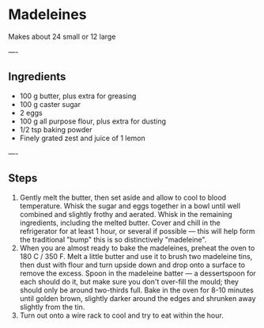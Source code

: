 # Madeleines

Makes about 24 small or 12 large

—-

## Ingredients

* 100 g butter, plus extra for greasing
* 100 g caster sugar
* 2 eggs
* 100 g all purpose flour, plus extra for dusting
* 1/2 tsp baking powder
* Finely grated zest and juice of 1 lemon

—-

## Steps

1.  Gently melt the butter, then set aside and allow to cool to blood temperature. Whisk the sugar and eggs together in a bowl until well combined and slightly frothy and aerated. Whisk in the remaining ingredients, including the melted butter. Cover and chill in the refrigerator for at least 1 hour, or several if possible — this will help form the traditional "bump" this is so distinctively "madeleine".
2.  When you are almost ready to bake the madeleines, preheat the oven to 180 C / 350 F. Melt a little butter and use it to brush two madeleine tins, then dust with flour and turn upside down and drop onto a surface to remove the excess. Spoon in the madeleine batter — a dessertspoon for each should do it, but make sure you don't over-fill the mould; they should only be around two-thirds full. Bake in the oven for 8-10 minutes until golden brown, slightly darker around the edges and shrunken away slightly from the tin.
3.  Turn out onto a wire rack to cool and try to eat within the hour.